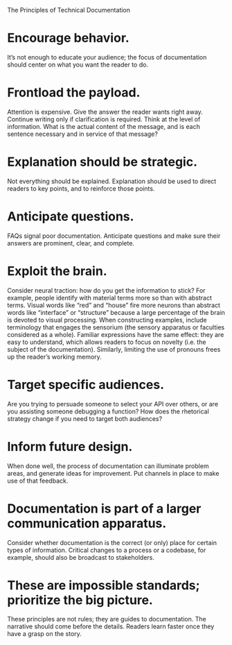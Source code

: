 The Principles of Technical Documentation

Encourage behavior.
===================

It’s not enough to educate your audience; the focus of documentation
should center on what you want the reader to do.

Frontload the payload.
======================

Attention is expensive. Give the answer the reader wants right away.
Continue writing only if clarification is required. Think at the level
of information. What is the actual content of the message, and is each
sentence necessary and in service of that message?

Explanation should be strategic.
================================

Not everything should be explained. Explanation should be used to direct
readers to key points, and to reinforce those points.

Anticipate questions.
=====================

FAQs signal poor documentation. Anticipate questions and make sure their
answers are prominent, clear, and complete.

Exploit the brain.
==================

Consider neural traction: how do you get the information to stick? For
example, people identify with material terms more so than with abstract
terms. Visual words like “red” and “house” fire more neurons than
abstract words like “interface” or “structure” because a large
percentage of the brain is devoted to visual processing. When
constructing examples, include terminology that engages the sensorium
(the sensory apparatus or faculties considered as a whole). Familiar
expressions have the same effect: they are easy to understand, which
allows readers to focus on novelty (i.e. the subject of the
documentation). Similarly, limiting the use of pronouns frees up the
reader’s working memory.

Target specific audiences.
==========================

Are you trying to persuade someone to select your API over others, or
are you assisting someone debugging a function? How does the rhetorical
strategy change if you need to target both audiences?

Inform future design.
=====================

When done well, the process of documentation can illuminate problem
areas, and generate ideas for improvement. Put channels in place to make
use of that feedback.

Documentation is part of a larger communication apparatus.
==========================================================

Consider whether documentation is the correct (or only) place for
certain types of information. Critical changes to a process or a
codebase, for example, should also be broadcast to stakeholders.

These are impossible standards; prioritize the big picture.
===========================================================

These principles are not rules; they are guides to documentation. The
narrative should come before the details. Readers learn faster once they
have a grasp on the story.
